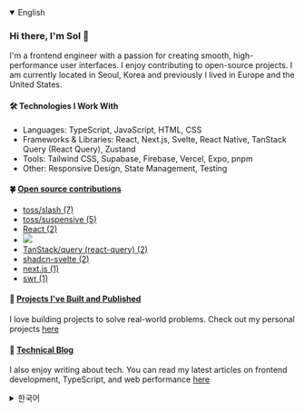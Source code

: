 <details open>
  <summary>English</summary>

### Hi there, I'm Sol 👋
I'm a frontend engineer with a passion for creating smooth, high-performance user interfaces. I enjoy contributing to open-source projects. I am currently located in Seoul, Korea and previously I lived in Europe and the United States. 

#### 🛠 Technologies I Work With
- Languages: TypeScript, JavaScript, HTML, CSS
- Frameworks & Libraries: React, Next.js, Svelte, React Native, TanStack Query (React Query), Zustand
- Tools: Tailwind CSS, Supabase, Firebase, Vercel, Expo, pnpm
- Other: Responsive Design, State Management, Testing

#### 🍀 [Open source contributions](https://github.com/saul-atomrigs/open-source-contributions)

- [toss/slash (7)](https://github.com/toss/slash/pulls?q=is%3Apr+is%3Aclosed+author%3Asaul-atomrigs)
- [toss/suspensive (5)](https://github.com/toss/suspensive/pulls?q=is%3Apr+is%3Aclosed+author%3Asaul-atomrigs)
- [React (2)](https://github.com/facebook/react/pulls?q=is%3Apr+is%3Aclosed+author%3Asaul-atomrigs)
- [<img src="https://img.shields.io/badge/React-20232A?style=for-the-badge&logo=react&logoColor=61DAFB" />](https://github.com/facebook/react/pulls?q=is%3Apr+is%3Aclosed+author%3Asaul-atomrigs)
- [TanStack/query (react-query) (2)](https://github.com/TanStack/query/pulls?q=is%3Apr+author%3Asaul-atomrigs+is%3Aclosed)
- [shadcn-svelte (2)](https://github.com/huntabyte/shadcn-svelte/pulls?q=is%3Apr+is%3Aclosed+author%3Asaul-atomrigs)
- [next.js (1)](https://github.com/vercel/next.js/pull/63355)
- [swr (1)](https://github.com/vercel/swr/pull/2915)

#### 🌈 [Projects I've Built and Published](https://sollee-dev.notion.site/0066c9b8cfa04a7abbb4277ce8b63181)
I love building projects to solve real-world problems. Check out my personal projects [here](https://sollee-dev.notion.site/0066c9b8cfa04a7abbb4277ce8b63181)

#### 📔 [Technical Blog](https://dev.to/solleedata)
I also enjoy writing about tech. You can read my latest articles on frontend development, TypeScript, and web performance [here](https://dev.to/solleedata)

</details>

<details>
  <summary>한국어</summary>

### 안녕하세요, 저는 이솔입니다 👋
프론트엔드 엔지니어로서 원활하고 높은 성능의 사용자 인터페이스를 만드는 것에 열정이 있으며, 오픈 소스 프로젝트에 기여하고 있습니다. 효율적이고 확장 가능한 웹 애플리케이션을 개발하는 데 집중하고 있으며, 훌륭한 동료들과 협업할 수 있는 기회가 있었습니다.

#### 🛠 기술 스택
- 언어: TypeScript, JavaScript, HTML, CSS
- 프레임워크 & 라이브러리: React, Next.js, Svelte, React Native, TanStack Query (React Query), Zustand
- 도구: Tailwind CSS, Supabase, Firebase, Vercel, Expo, pnpm
- 기타: 반응형 디자인, 상태 관리, 테스팅

#### 🍀 [오픈 소스 기여](https://github.com/saul-atomrigs/open-source-contributions)

- [toss/slash (7)](https://github.com/toss/slash/pulls?q=is%3Apr+is%3Aclosed+author%3Asaul-atomrigs)
- [toss/suspensive (5)](https://github.com/toss/suspensive/pulls?q=is%3Apr+is%3Aclosed+author%3Asaul-atomrigs)
- [react (2)](https://github.com/facebook/react/pulls?q=is%3Apr+is%3Aclosed+author%3Asaul-atomrigs)  
- [TanStack/query (react-query) (2)](https://github.com/TanStack/query/pulls?q=is%3Apr+author%3Asaul-atomrigs+is%3Aclosed)
- [shadcn-svelte (2)](https://github.com/huntabyte/shadcn-svelte/pulls?q=is%3Apr+is%3Aclosed+author%3Asaul-atomrigs)
- [next.js (1)](https://github.com/vercel/next.js/pull/63355)
- [swr (1)](https://github.com/vercel/swr/pull/2915)

#### 🌈 [제가 만든 프로젝트들](https://sollee-dev.notion.site/0066c9b8cfa04a7abbb4277ce8b63181)
이 세상의 문제들을 해결하기 위해 프로젝트를 만드는 것을 좋아합니다. 개인 프로젝트를 [여기](https://sollee-dev.notion.site/0066c9b8cfa04a7abbb4277ce8b63181)에서 확인할 수 있습니다.

### 📔 [기술 블로그](https://dev.to/solleedata)
저는 기술에 대해 글 쓰는 것도 좋아합니다. 프론트엔드 개발, TypeScript 및 웹 성능에 관한 최신 글을 [여기](https://dev.to/solleedata)에서 읽을 수 있습니다.

</details>

